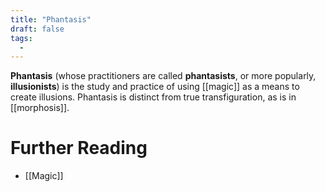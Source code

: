 ```yaml
---
title: "Phantasis"
draft: false
tags:
  - 
---
```


**Phantasis** (whose practitioners are called **phantasists**, or more popularly, **illusionists**) is the study and practice of using [[magic]] as a means to create illusions. Phantasis is distinct from true transfiguration, as is in [[morphosis]].

# Further Reading
- [[Magic]]